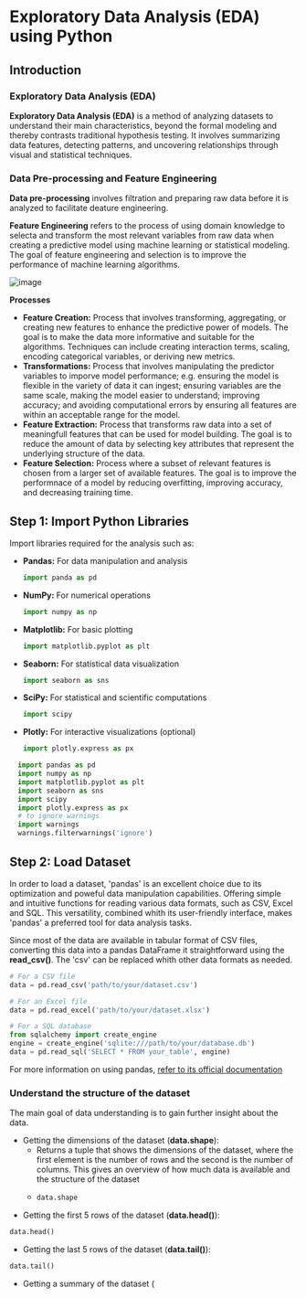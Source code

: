 # Exploratory Data Analysis (EDA) using Python

## Introduction 

### Exploratory Data Analysis (EDA) 
**Exploratory Data Analysis (EDA)** is a method of analyzing datasets to understand their main characteristics, beyond the formal modeling and thereby contrasts traditional hypothesis testing. 
It involves summarizing data features, detecting patterns, and uncovering relationships through visual and 
statistical techniques. 

### Data Pre-processing and Feature Engineering
**Data pre-processing** involves filtration and preparing raw data before it is analyzed to facilitate deature engineering. 

**Feature Engineering** refers to the process of using domain knowledge to selecta and transform the most relevant variables from raw data when creating a predictive model using machine learning or statistical modeling. The goal of feature engineering and selection is to improve the performance of machine learning algorithms.

![image](https://github.com/JaimeRosique/ComputerScience/assets/118359274/a88195a7-eadb-4350-812f-f1ed234794ca)

**Processes**
- **Feature Creation:** Process that involves transforming, aggregating, or creating new features to enhance the predictive power of models. The goal is to make the data more informative and suitable for the algorithms. Techniques can include creating interaction terms, scaling, encoding categorical variables, or deriving new metrics.
- **Transformations:** Process that involves manipulating the predictor variables to imporve model performance; e.g. ensuring the model is flexible in the variety of data it can ingest; ensuring variables are the same scale, making the model easier to understand; improving accuracy; and avoiding computational errors by ensuring all features are within an acceptable range for the model.
- **Feature Extraction:** Process that transforms raw data into a set of meaningfull features that can be used for model building. The goal is to reduce the amount of data by selecting key attributes that represent the underlying structure of the data.
- **Feature Selection:** Process where a subset of relevant features is chosen from a larger set of available features. The goal is to improve the performnace of a model by reducing overfitting, improving accuracy, and decreasing training time.

## Step 1: Import Python Libraries

Import libraries required for the analysis such as:

- **Pandas:** For data manipulation and analysis
  ```python
  import panda as pd
- **NumPy:** For numerical operations
  ```python
  import numpy as np
- **Matplotlib:** For basic plotting
   ```python
  import matplotlib.pyplot as plt
- **Seaborn:** For statistical data visualization
   ```python
  import seaborn as sns
- **SciPy:** For statistical and scientific computations
   ```python
  import scipy
- **Plotly:** For interactive visualizations (optional)
   ```python
  import plotly.express as px

```python
  import pandas as pd
  import numpy as np
  import matplotlib.pyplot as plt
  import seaborn as sns
  import scipy
  import plotly.express as px
  # to ignore warnings
  import warnings
  warnings.filterwarnings('ignore')
```

## Step 2: Load Dataset

In order to load a dataset, 'pandas' is an excellent choice due to its optimization and poweful data manipulation capabilities. Offering simple and intuitive functions for reading various data formats, such as CSV, Excel and SQL. This versatility, combined whith its user-friendly interface, makes 'pandas' a preferred tool for data analysis tasks.

Since most of the data are available in tabular format of CSV files, converting this data  into a pandas DataFrame it straightforward using the **read_csv()**. The 'csv' can be replaced whith other data formats as needed.

```python
# For a CSV file
data = pd.read_csv('path/to/your/dataset.csv')

# For an Excel file
data = pd.read_excel('path/to/your/dataset.xlsx')

# For a SQL database
from sqlalchemy import create_engine
engine = create_engine('sqlite:///path/to/your/database.db')
data = pd.read_sql('SELECT * FROM your_table', engine)
```
For more information on using pandas, 
[refer to its official documentation](https://pandas.pydata.org/docs/)

### Understand the structure of the dataset

The main goal of data understanding is to gain further insight about the data.

- Getting the dimensions of the dataset (**data.shape**):
  - Returns a tuple that shows the dimensions of the dataset, where the first element is the number of rows and the second is the number of columns. This gives an overview of how much data is available and the structure of the dataset
  - ```python
    data.shape
    ```  
- Getting the first 5 rows of the dataset (**data.head()**):
```python
data.head()
```
- Getting the last 5 rows of the dataset (**data.tail()**):
```python
data.tail()
```
- Getting a summary of the dataset (

